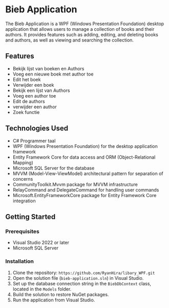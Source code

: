 ﻿# Bieb Application

The Bieb Application is a WPF (Windows Presentation Foundation) desktop application that allows users to manage a collection of books and their authors. It provides features such as adding, editing, and deleting books and authors, as well as viewing and searching the collection.

## Features
- Bekijk lijst van boeken en Authors
- Voeg een nieuwe boek met author toe
- Edit het boek
- Verwijder een boek
- Bekijk een lijst van Authors
- Voeg een author toe
- Edit de authors
- verwijder een author
- Zoek functie

## Technologies Used

- C# Programmer taal 
- WPF (Windows Presentation Foundation) for the desktop application framework
- Entity Framework Core for data access and ORM (Object-Relational Mapping)
- Microsoft SQL Server for the database
- MVVM (Model-View-ViewModel) architectural pattern for separation of concerns
- CommunityToolkit.Mvvm package for MVVM infrastructure
- RelayCommand and DelegateCommand for handling user commands
- Microsoft.EntityFrameworkCore package for Entity Framework Core integration

## Getting Started

### Prerequisites

- Visual Studio 2022 or later
- Microsoft SQL Server

### Installation

1. Clone the repository: `https://github.com/RyanHira/libary_WPF.git`
2. Open the solution file (`bieb-application.sln`) in Visual Studio.
3. Set up the database connection string in the `BiebDbContext` class, located in the `Models` folder.
4. Build the solution to restore NuGet packages.
5. Run the application from Visual Studio.
